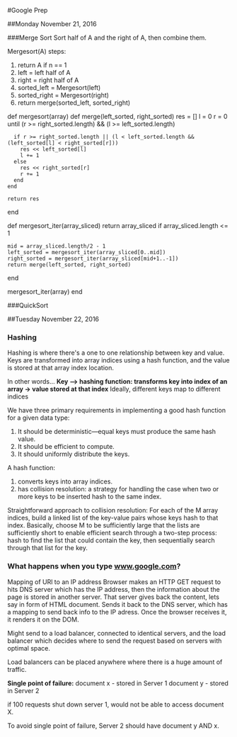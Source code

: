 #Google Prep

##Monday November 21, 2016

###Merge Sort
Sort half of A and the right of A, then combine them.

Mergesort(A) steps:
1. return A if n == 1
2. left = left half of A
3. right = right half of A
4. sorted_left = Mergesort(left)
5. sorted_right = Mergesort(right)
6. return merge(sorted_left, sorted_right)

def mergesort(array)
  def merge(left_sorted, right_sorted)
    res = []
    l = 0
    r = 0
    until (r >= right_sorted.length) && (l >= left_sorted.length)

      if r >= right_sorted.length || (l < left_sorted.length && (left_sorted[l] < right_sorted[r]))
        res << left_sorted[l]
        l += 1
      else
        res << right_sorted[r]
        r += 1
      end
    end

    return res
  end

  def mergesort_iter(array_sliced)
    return array_sliced if array_sliced.length <= 1

    mid = array_sliced.length/2 - 1
    left_sorted = mergesort_iter(array_sliced[0..mid])
    right_sorted = mergesort_iter(array_sliced[mid+1..-1])
    return merge(left_sorted, right_sorted)
  end

  mergesort_iter(array)
end


###QuickSort

##Tuesday November 22, 2016
### Hashing
Hashing is where there's a one to one relationship between key and value.
Keys are transformed into array indices using a hash function, and the value is stored at that array index location.

In other words...
**Key --> hashing function: transforms key into index of an array -> value stored at that index**
Ideally, different keys map to different indices


We have three primary requirements in implementing a good hash function for a given data type:
1. It should be deterministic—equal keys must produce the same hash value.
2. It should be efficient to compute.
3. It should uniformly distribute the keys.

A hash function:
  1. converts keys into array indices.
  2. has collision resolution: a strategy for handling the case when two or more keys to be inserted hash to the same index.

Straightforward approach to collision resolution: For each of the M array indices, build a linked list of the key-value pairs whose keys hash to that index.
Basically, choose M to be sufficiently large that the lists are sufficiently short to enable efficient search through a two-step process: hash to find the list that could contain the key, then sequentially search through that list for the key.

### What happens when you type www.google.com?
Mapping of URl to an IP address
Browser makes an HTTP GET request to hits DNS server which has the IP address, then the information about the page is stored in another server.
That server gives back the content, lets say in form of HTML document. Sends it back to the DNS server, which has a mapping to send back info to the IP adress.
Once the browser receives it, it renders it on the DOM.

Might send to a load balancer, connected to identical servers, and the load balancer which decides where to send the request based on servers with optimal space.

Load balancers can be placed anywhere where there is a huge amount of traffic.

**Single point of failure:** 
document x - stored in Server 1
document y - stored in Server 2

if 100 requests shut down server 1, would not be able to access document X.

To avoid single point of failure, Server 2 should have document y AND x.
